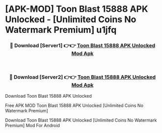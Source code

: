 # [APK-MOD] Toon Blast 15888 APK Unlocked - [Unlimited Coins No Watermark Premium] u1jfq



<div align="center">
<h3>🔴 Download [Server1] 👉👉 <a href="https://momento.my/?title=Toon_Blast_15888_APK_Unlocked">Toon Blast 15888 APK Unlocked Mod Apk</a></h3><br>

<h3>🔴 Download [Server2] 👉👉 <a href="https://momento.my/?title=Toon_Blast_15888_APK_Unlocked">Toon Blast 15888 APK Unlocked Mod Apk</a></h3>
</div>



Download Toon Blast 15888 APK Unlocked 

Free APK MOD Toon Blast 15888 APK Unlocked [Unlimited Coins No Watermark Premium]

Download Toon Blast 15888 APK Unlocked [Unlimited Coins No Watermark Premium] Mod For Android

